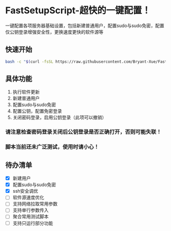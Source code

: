 # FastSetupScript-超快的一键配置！
一键配置各项服务器基础设置，包括新建普通用户，配置sudo与sudo免密，配置仅公钥登录增强安全性，更换速度更快的软件源等
## 快速开始
```bash
bash -c "$(curl -fsSL https://raw.githubusercontent.com/Bryant-Xue/FastSetupScript/main/fss.sh)"
```
## 具体功能
1. 执行软件更新
2. 新建普通用户
3. 配置sudo与sudo免密
4. 配置公钥，配置免密登录
5. 关闭密码登录，启用公钥登录（此项可以撤销）

### 请注意检查密码登录关闭后公钥登录是否正确打开，否则可能失联！
### 脚本当前还未广泛测试，使用时请小心！

## 待办清单
- [x] 新建用户
- [x] 配置sudo与sudo免密
- [x] ssh安全调优
- [ ] 软件源速度优化
- [ ] 支持网络拉取常用参数
- [ ] 支持单行参数传入
- [ ] 聚合常用测试脚本
- [ ] 支持只运行部分功能